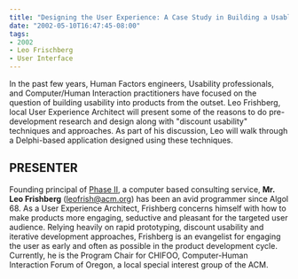 ```yaml
---
title: "Designing the User Experience: A Case Study in Building a Usable Interface"
date: "2002-05-10T16:47:45-08:00"
tags:
- 2002
- Leo Frischberg
- User Interface
---
```


In the past few years, Human Factors engineers, Usability professionals, and Computer/Human Interaction practitioners have focused on the question of building usability into products from the outset.  Leo Frishberg, local User Experience Architect will present some of the reasons to do pre-development research and design along with "discount usability" techniques and approaches. As part of his discussion, Leo will walk through a Delphi-based application designed using these techniques.

## PRESENTER ##

Founding principal of [Phase II](http:/www.aracnet.com/~slam), a computer based consulting service, **Mr. Leo Frishberg** (leofrish@acm.org) has been an avid programmer since Algol 68. As a User Experience Architect, Frishberg concerns himself with how to make products more engaging, seductive and pleasant for the targeted user audience. Relying heavily on rapid prototyping, discount usability and iterative development approaches, Frishberg is an evangelist for engaging the user as early and often as possible in the product development cycle. Currently, he is the Program Chair for CHIFOO, Computer-Human Interaction Forum of Oregon, a local special interest group of the ACM.
